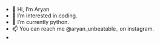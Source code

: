 - 👋 Hi, I’m Aryan
- 👀 I’m interested in coding.
- 🌱 I’m currently python.
- 📫 You can reach me @aryan_unbeatable_ on instagram.
- 

<!---
damnaryan/damnaryan is a ✨ special ✨ repository because its `README.md` (this file) appears on your GitHub profile.
You can click the Preview link to take a look at your changes.
--->
